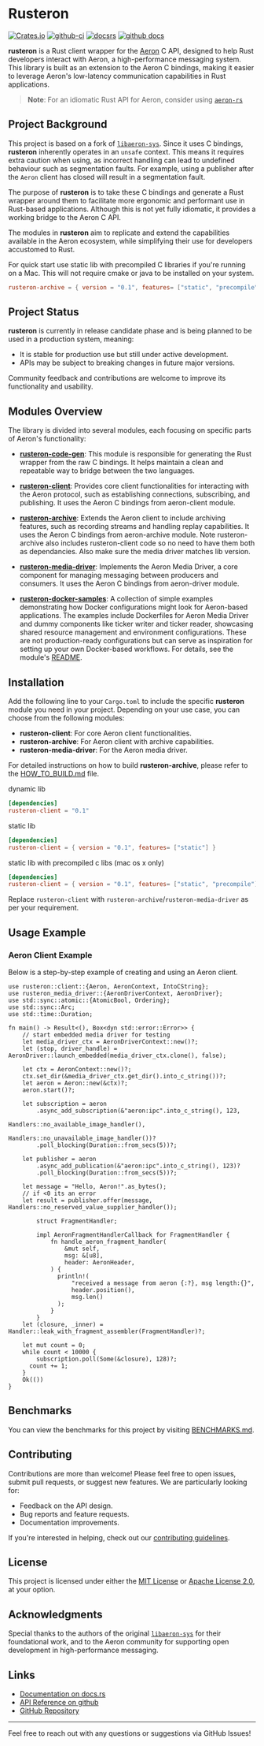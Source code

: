 # Rusteron

[![Crates.io](https://img.shields.io/crates/v/rusteron-archive)](https://crates.io/crates/rusteron-archive)
[![github-ci](https://github.com/mimran1980/rusteron/actions/workflows/ci.yml/badge.svg)](https://github.com/mimran1980/rusteron/actions/workflows/ci.yml)
[![docsrs](https://docs.rs/rusteron-client/badge.svg)](https://docs.rs/rusteron-client/)
[![github docs](https://custom-icon-badges.demolab.com/badge/githubdocs-blue.svg?logo=log&logoSource=feather)](https://mimran1980.github.io/rusteron)

**rusteron** is a Rust client wrapper for the [Aeron](https://github.com/real-logic/aeron) C API, designed to help Rust developers interact with Aeron, a high-performance messaging system. This library is built as an extension to the Aeron C bindings, making it easier to leverage Aeron's low-latency communication capabilities in Rust applications.

> **Note**: For an idiomatic Rust API for Aeron, consider using [`aeron-rs`](https://github.com/UnitedTraders/aeron-rs)

## Project Background

This project is based on a fork of [`libaeron-sys`](https://github.com/bspeice/libaeron-sys). Since it uses C bindings, **rusteron** inherently operates in an `unsafe` context. This means it requires extra caution when using, as incorrect handling can lead to undefined behaviour such as segmentation faults. For example, using a publisher after the `Aeron` client has closed will result in a segmentation fault.

The purpose of **rusteron** is to take these C bindings and generate a Rust wrapper around them to facilitate more ergonomic and performant use in Rust-based applications. Although this is not yet fully idiomatic, it provides a working bridge to the Aeron C API.

The modules in **rusteron** aim to replicate and extend the capabilities available in the Aeron ecosystem, while simplifying their use for developers accustomed to Rust.

For quick start use static lib with precompiled C libraries if you're running on a Mac. This will not require cmake or java to be installed on your system.

```toml
rusteron-archive = { version = "0.1", features= ["static", "precompile"] }
```

## Project Status

**rusteron** is currently in release candidate phase and is being planned to be used in a production system, meaning:

- It is stable for production use but still under active development.
- APIs may be subject to breaking changes in future major versions.

Community feedback and contributions are welcome to improve its functionality and usability.

## Modules Overview

The library is divided into several modules, each focusing on specific parts of Aeron's functionality:

- **[rusteron-code-gen](https://github.com/mimran1980/rusteron/tree/main/rusteron-code-gen)**: This module is
  responsible for generating the Rust wrapper from the raw C bindings. It helps maintain a clean and repeatable way to
  bridge between the two languages.

- **[rusteron-client](https://github.com/mimran1980/rusteron/tree/main/rusteron-client)**: Provides core client
  functionalities for interacting with the Aeron protocol, such as establishing connections, subscribing, and
  publishing. It uses the Aeron C bindings from aeron-client module.

- **[rusteron-archive](https://github.com/mimran1980/rusteron/tree/main/rusteron-archive)**: Extends the Aeron client to
  include archiving features, such as recording streams and handling replay capabilities. It uses the Aeron C bindings
  from aeron-archive module.
  Note rusteron-archive also includes rusteron-client code so no need to have them both as dependancies. Also make sure
  the media driver matches lib version.

- **[rusteron-media-driver](https://github.com/mimran1980/rusteron/tree/main/rusteron-media-driver)**: Implements the
  Aeron Media Driver, a core component for managing messaging between producers and consumers. It uses the Aeron C
  bindings from aeron-driver module.

- **[rusteron-docker-samples](https://github.com/mimran1980/rusteron/tree/main/rusteron-docker-samples)**: A collection of simple examples demonstrating how Docker configurations might look for Aeron-based applications. The examples include Dockerfiles for Aeron Media Driver and dummy components like ticker writer and ticker reader, showcasing shared resource management and environment configurations. These are not production-ready configurations but can serve as inspiration for setting up your own Docker-based workflows. For details, see the module's [README](https://github.com/mimran1980/rusteron/tree/main/rusteron-docker-samples/README.md).

## Installation

Add the following line to your `Cargo.toml` to include the specific **rusteron** module you need in your project. Depending on your use case, you can choose from the following modules:

- **rusteron-client**: For core Aeron client functionalities.
- **rusteron-archive**: For Aeron client with archive capabilities.
- **rusteron-media-driver**: For the Aeron media driver.

For detailed instructions on how to build **rusteron-archive**, please refer to the [HOW_TO_BUILD.md](./HOW_TO_BUILD.md) file.

dynamic lib
```toml
[dependencies]
rusteron-client = "0.1"
```

static lib
```toml
[dependencies]
rusteron-client = { version = "0.1", features= ["static"] }
```

static lib with precompiled c libs (mac os x only)
```toml
[dependencies]
rusteron-client = { version = "0.1", features= ["static", "precompile"] }
```


Replace `rusteron-client` with `rusteron-archive`/`rusteron-media-driver` as per your requirement.

## Usage Example

### Aeron Client Example

Below is a step-by-step example of creating and using an Aeron client.

```rust,no_ignore
use rusteron::client::{Aeron, AeronContext, IntoCString};
use rusteron_media_driver::{AeronDriverContext, AeronDriver};
use std::sync::atomic::{AtomicBool, Ordering};
use std::sync::Arc;
use std::time::Duration;

fn main() -> Result<(), Box<dyn std::error::Error>> {
    // start embedded media driver for testing
    let media_driver_ctx = AeronDriverContext::new()?;
    let (stop, driver_handle) = AeronDriver::launch_embedded(media_driver_ctx.clone(), false);

    let ctx = AeronContext::new()?;
    ctx.set_dir(&media_driver_ctx.get_dir().into_c_string())?;
    let aeron = Aeron::new(&ctx)?;
    aeron.start()?;

    let subscription = aeron
        .async_add_subscription(&"aeron:ipc".into_c_string(), 123,                
                                Handlers::no_available_image_handler(),
                                Handlers::no_unavailable_image_handler())?
        .poll_blocking(Duration::from_secs(5))?;

    let publisher = aeron
        .async_add_publication(&"aeron:ipc".into_c_string(), 123)?
        .poll_blocking(Duration::from_secs(5))?;

    let message = "Hello, Aeron!".as_bytes();
    // if <0 its an error
    let result = publisher.offer(message, Handlers::no_reserved_value_supplier_handler());

        struct FragmentHandler;

        impl AeronFragmentHandlerCallback for FragmentHandler {
            fn handle_aeron_fragment_handler(
                &mut self,
                msg: &[u8],
                header: AeronHeader,
            ) {
              println!(
                  "received a message from aeron {:?}, msg length:{}",
                  header.position(),
                  msg.len()
              );
            }
        }
    let (closure, _inner) = Handler::leak_with_fragment_assembler(FragmentHandler)?;

    let mut count = 0;
    while count < 10000 {
        subscription.poll(Some(&closure), 128)?;
      count += 1;
    }
    Ok(())
}
```

## Benchmarks

You can view the benchmarks for this project by visiting [BENCHMARKS.md](./BENCHMARKS.md).

## Contributing

Contributions are more than welcome! Please feel free to open issues, submit pull requests, or suggest new features. We are particularly looking for:

- Feedback on the API design.
- Bug reports and feature requests.
- Documentation improvements.

If you're interested in helping, check out our [contributing guidelines](https://github.com/mimran1980/rusteron/blob/main/CONTRIBUTING.md).

## License

This project is licensed under either the [MIT License](https://opensource.org/licenses/MIT) or [Apache License 2.0](https://www.apache.org/licenses/LICENSE-2.0), at your option.

## Acknowledgments

Special thanks to the authors of the original [`libaeron-sys`](https://github.com/bspeice/libaeron-sys) for their foundational work, and to the Aeron community for supporting open development in high-performance messaging.

## Links

- [Documentation on docs.rs](https://docs.rs/rusteron-client/)
- [API Reference on github](https://mimran1980.github.io/rusteron)
- [GitHub Repository](https://github.com/mimran1980/rusteron)

---

Feel free to reach out with any questions or suggestions via GitHub Issues!
